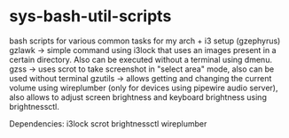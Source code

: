 # sys-bash-util-scripts
bash scripts for various common tasks for my arch + i3 setup (gzephyrus)
gzlawk -> simple command using i3lock that uses an images present in a  certain directory. Also can be executed without a terminal using dmenu.
gzss -> uses scrot to take screenshot in "select area" mode, also can be used without terminal
gzutils -> allows getting and changing the current volume using wireplumber (only for devices using pipewire audio server), also allows to adjust screen brightness and keyboard brightness using brightnessctl.

Dependencies:
i3lock
scrot
brightnessctl
wireplumber
